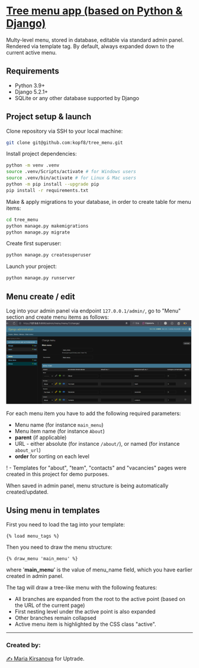 # <u>Tree menu app (based on Python & Django)</u>

Multy-level menu, stored in database, editable via standard admin panel.
Rendered via template tag. By default, always expanded down to the current active menu.

## Requirements
- Python 3.9+  
- Django 5.2.1+  
- SQLite or any other database supported by Django

## Project setup & launch
Clone repository via SSH to your local machine:
```bash
git clone git@github.com:kopf8/tree_menu.git
```
   
Install project dependencies:
```bash
python -m venv .venv
source .venv/Scripts/activate # for Windows users
source .venv/bin/activate # for Linux & Mac users
python -m pip install --upgrade pip
pip install -r requirements.txt
```

Make & apply migrations to your database, in order to create table for menu items:
```bash
cd tree_menu
python manage.py makemigrations
python manage.py migrate
```

Create first superuser:
```bash
python manage.py createsuperuser
```

Launch your project:
```bash
python manage.py runserver
```

## Menu create / edit
Log into your admin panel via endpoint ```127.0.0.1/admin/```, go to "Menu" section and create menu items as follows:
<img src="https://github.com/kopf8/tree_menu/blob/main/1.png" alt="Create necessary menu items in admin" width=500><br>

For each menu item you have to add the following required parameters:
   - Menu name (for instance ```main_menu```)
   - Menu item name (for instance ```About```)
   - **parent** (if applicable)
   - URL - either absolute (for instance ```/about/```), or named (for instance ```about_url```)
   - **order** for sorting on each level

! - Templates for "about", "team", "contacts" and "vacancies" pages were created in this project for demo purposes.

When saved in admin panel, menu structure is being automatically created/updated.

## Using menu in templates

First you need to load the tag into your template:
```
{% load menu_tags %}
```
   
Then you need to draw the menu structure:
```
{% draw_menu 'main_menu' %}
```
where '**main_menu**' is the value of menu_name field, which you have earlier created in admin panel.  

The tag will draw a tree-like menu with the following features:
- All branches are expanded from the root to the active point (based on the URL of the current page)
- First nesting level under the active point is also expanded
- Other branches remain collapsed
- Active menu item is highlighted by the CSS class "active".

<hr>

### Created by:
[✍️ Maria Kirsanova](https://github.com/kopf8) for Uptrade.